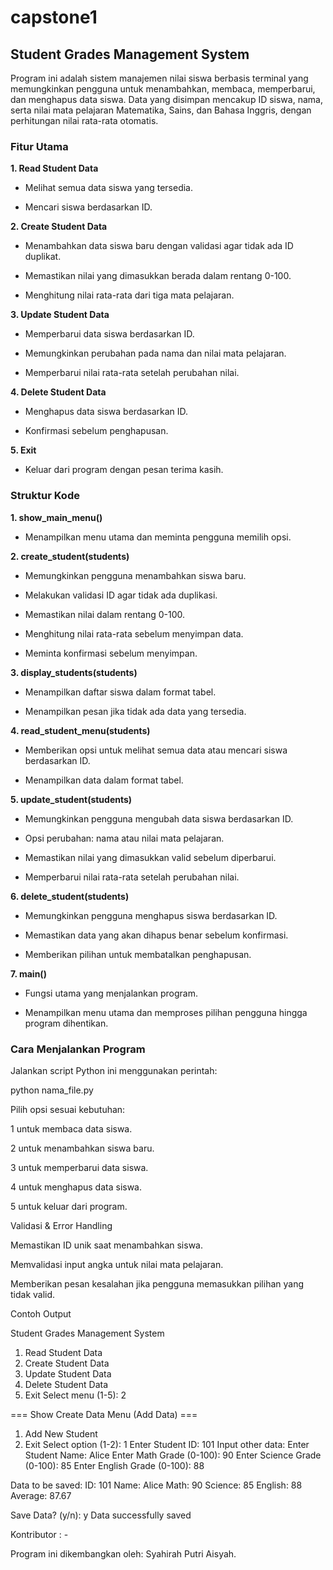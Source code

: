 # capstone1

## Student Grades Management System ##

Program ini adalah sistem manajemen nilai siswa berbasis terminal yang memungkinkan pengguna untuk menambahkan, membaca, memperbarui, dan menghapus data siswa. Data yang disimpan mencakup ID siswa, nama, serta nilai mata pelajaran Matematika, Sains, dan Bahasa Inggris, dengan perhitungan nilai rata-rata otomatis.

### Fitur Utama ###

**1. Read Student Data**

- Melihat semua data siswa yang tersedia.

- Mencari siswa berdasarkan ID.

**2. Create Student Data**

- Menambahkan data siswa baru dengan validasi agar tidak ada ID duplikat.

- Memastikan nilai yang dimasukkan berada dalam rentang 0-100.

- Menghitung nilai rata-rata dari tiga mata pelajaran.

**3. Update Student Data**

- Memperbarui data siswa berdasarkan ID.

- Memungkinkan perubahan pada nama dan nilai mata pelajaran.

- Memperbarui nilai rata-rata setelah perubahan nilai.

**4. Delete Student Data**

- Menghapus data siswa berdasarkan ID.

- Konfirmasi sebelum penghapusan.

**5. Exit**

- Keluar dari program dengan pesan terima kasih.

### Struktur Kode ###

**1. show_main_menu()**

- Menampilkan menu utama dan meminta pengguna memilih opsi.

**2. create_student(students)**

- Memungkinkan pengguna menambahkan siswa baru.

- Melakukan validasi ID agar tidak ada duplikasi.

- Memastikan nilai dalam rentang 0-100.

- Menghitung nilai rata-rata sebelum menyimpan data.

- Meminta konfirmasi sebelum menyimpan.

**3. display_students(students)**

- Menampilkan daftar siswa dalam format tabel.

- Menampilkan pesan jika tidak ada data yang tersedia.

**4. read_student_menu(students)**

- Memberikan opsi untuk melihat semua data atau mencari siswa berdasarkan ID.

- Menampilkan data dalam format tabel.

**5. update_student(students)**

- Memungkinkan pengguna mengubah data siswa berdasarkan ID.

- Opsi perubahan: nama atau nilai mata pelajaran.

- Memastikan nilai yang dimasukkan valid sebelum diperbarui.

- Memperbarui nilai rata-rata setelah perubahan nilai.

**6. delete_student(students)**

- Memungkinkan pengguna menghapus siswa berdasarkan ID.

- Memastikan data yang akan dihapus benar sebelum konfirmasi.

- Memberikan pilihan untuk membatalkan penghapusan.

**7. main()**

- Fungsi utama yang menjalankan program.

- Menampilkan menu utama dan memproses pilihan pengguna hingga program dihentikan.

### Cara Menjalankan Program ###

Jalankan script Python ini menggunakan perintah:

python nama_file.py

Pilih opsi sesuai kebutuhan:

1 untuk membaca data siswa.

2 untuk menambahkan siswa baru.

3 untuk memperbarui data siswa.

4 untuk menghapus data siswa.

5 untuk keluar dari program.

Validasi & Error Handling

Memastikan ID unik saat menambahkan siswa.

Memvalidasi input angka untuk nilai mata pelajaran.

Memberikan pesan kesalahan jika pengguna memasukkan pilihan yang tidak valid.

Contoh Output

Student Grades Management System
1. Read Student Data
2. Create Student Data
3. Update Student Data
4. Delete Student Data
5. Exit
Select menu (1-5): 2

=== Show Create Data Menu (Add Data) ===
1. Add New Student
2. Exit
Select option (1-2): 1
Enter Student ID: 101
Input other data:
Enter Student Name: Alice
Enter Math Grade (0-100): 90
Enter Science Grade (0-100): 85
Enter English Grade (0-100): 88

Data to be saved:
ID: 101
Name: Alice
Math: 90
Science: 85
English: 88
Average: 87.67

Save Data? (y/n): y
Data successfully saved

Kontributor : -

Program ini dikembangkan oleh: Syahirah Putri Aisyah.
